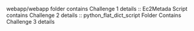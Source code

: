 webapp/webapp folder contains Challenge 1 details ::
Ec2Metada Script contains Challenge 2 details ::
python_flat_dict_script Folder Contains Challenge 3 details
